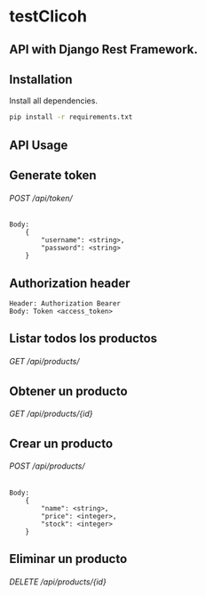 # testClicoh

## API with Django Rest Framework.

## Installation

Install all dependencies.

```bash
pip install -r requirements.txt
```

## API Usage

## Generate token
###### POST /api/token/

```
Body: 
    {
        "username": <string>,
        "password": <string>
    }
```

## Authorization header

```
Header: Authorization Bearer
Body: Token <access_token>
```

## Listar todos los productos
###### GET /api/products/

## Obtener un producto
###### GET /api/products/{id}

## Crear un producto
###### POST /api/products/

```
Body: 
    {
        "name": <string>,
        "price": <integer>,
        "stock": <integer>
    }
```

## Eliminar un producto
###### DELETE /api/products/{id}




